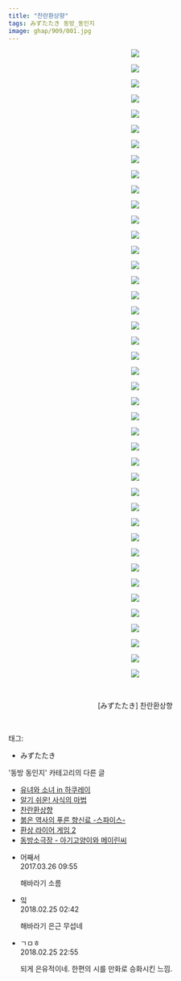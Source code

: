 ```yaml
---
title: "찬란환상향"
tags: みずたたき 동방_동인지
image: ghap/909/001.jpg
---
```

<div class="article">
<p style="text-align: center; clear: none; float: none;"><img src="{{ site.nasurl }}/ghap/909/001.jpg"/></p>
<p style="text-align: center; clear: none; float: none;"><img src="{{ site.nasurl }}/ghap/909/002.jpg"/></p>
<p style="text-align: center; clear: none; float: none;"><img src="{{ site.nasurl }}/ghap/909/003.jpg"/></p>
<p style="text-align: center; clear: none; float: none;"><img src="{{ site.nasurl }}/ghap/909/004.jpg"/></p>
<p style="text-align: center; clear: none; float: none;"><img src="{{ site.nasurl }}/ghap/909/005.jpg"/></p>
<p style="text-align: center; clear: none; float: none;"><img src="{{ site.nasurl }}/ghap/909/006.jpg"/></p>
<p style="text-align: center; clear: none; float: none;"><img src="{{ site.nasurl }}/ghap/909/007.jpg"/></p>
<p style="text-align: center; clear: none; float: none;"><img src="{{ site.nasurl }}/ghap/909/008.jpg"/></p>
<p style="text-align: center; clear: none; float: none;"><img src="{{ site.nasurl }}/ghap/909/009.jpg"/></p>
<p style="text-align: center; clear: none; float: none;"><img src="{{ site.nasurl }}/ghap/909/010.jpg"/></p>
<p style="text-align: center; clear: none; float: none;"><img src="{{ site.nasurl }}/ghap/909/011.jpg"/></p>
<p style="text-align: center; clear: none; float: none;"><img src="{{ site.nasurl }}/ghap/909/012.jpg"/></p>
<p style="text-align: center; clear: none; float: none;"><img src="{{ site.nasurl }}/ghap/909/013.jpg"/></p>
<p style="text-align: center; clear: none; float: none;"><img src="{{ site.nasurl }}/ghap/909/014.jpg"/></p>
<p style="text-align: center; clear: none; float: none;"><img src="{{ site.nasurl }}/ghap/909/015.jpg"/></p>
<p style="text-align: center; clear: none; float: none;"><img src="{{ site.nasurl }}/ghap/909/016.jpg"/></p>
<p style="text-align: center; clear: none; float: none;"><img src="{{ site.nasurl }}/ghap/909/017.jpg"/></p>
<p style="text-align: center; clear: none; float: none;"><img src="{{ site.nasurl }}/ghap/909/018.jpg"/></p>
<p style="text-align: center; clear: none; float: none;"><img src="{{ site.nasurl }}/ghap/909/019.jpg"/></p>
<p style="text-align: center; clear: none; float: none;"><img src="{{ site.nasurl }}/ghap/909/020.jpg"/></p>
<p style="text-align: center; clear: none; float: none;"><img src="{{ site.nasurl }}/ghap/909/021.jpg"/></p>
<p style="text-align: center; clear: none; float: none;"><img src="{{ site.nasurl }}/ghap/909/022.jpg"/></p>
<p style="text-align: center; clear: none; float: none;"><img src="{{ site.nasurl }}/ghap/909/023.jpg"/></p>
<p style="text-align: center; clear: none; float: none;"><img src="{{ site.nasurl }}/ghap/909/024.jpg"/></p>
<p style="text-align: center; clear: none; float: none;"><img src="{{ site.nasurl }}/ghap/909/025.jpg"/></p>
<p style="text-align: center; clear: none; float: none;"><img src="{{ site.nasurl }}/ghap/909/026.jpg"/></p>
<p style="text-align: center; clear: none; float: none;"><img src="{{ site.nasurl }}/ghap/909/027.jpg"/></p>
<p style="text-align: center; clear: none; float: none;"><img src="{{ site.nasurl }}/ghap/909/028.jpg"/></p>
<p style="text-align: center; clear: none; float: none;"><img src="{{ site.nasurl }}/ghap/909/029.jpg"/></p>
<p style="text-align: center; clear: none; float: none;"><img src="{{ site.nasurl }}/ghap/909/030.jpg"/></p>
<p style="text-align: center; clear: none; float: none;"><img src="{{ site.nasurl }}/ghap/909/031.jpg"/></p>
<p style="text-align: center; clear: none; float: none;"><img src="{{ site.nasurl }}/ghap/909/032.jpg"/></p>
<p style="text-align: center; clear: none; float: none;"><img src="{{ site.nasurl }}/ghap/909/033.jpg"/></p>
<p style="text-align: center; clear: none; float: none;"><img src="{{ site.nasurl }}/ghap/909/034.jpg"/></p>
<p style="text-align: center; clear: none; float: none;"><img src="{{ site.nasurl }}/ghap/909/035.jpg"/></p>
<p style="text-align: center; clear: none; float: none;"><img src="{{ site.nasurl }}/ghap/909/036.jpg"/></p>
<p style="text-align: center; clear: none; float: none;"><img src="{{ site.nasurl }}/ghap/909/037.jpg"/></p>
<p style="text-align: center; clear: none; float: none;"><img src="{{ site.nasurl }}/ghap/909/038.jpg"/></p>
<p style="text-align: center; clear: none; float: none;"><img src="{{ site.nasurl }}/ghap/909/039.jpg"/></p>
<p style="text-align: center; clear: none; float: none;"><img src="{{ site.nasurl }}/ghap/909/040.jpg"/></p>
<p style="text-align: center; clear: none; float: none;"><img src="{{ site.nasurl }}/ghap/909/041.jpg"/></p>
<p style="text-align: center; clear: none; float: none;"><img src="{{ site.nasurl }}/ghap/909/042.jpg"/></p>
<p style="text-align: center; clear: none; float: none;"><br/></p>
<p style="text-align: center; clear: none; float: none;">[みずたたき] 찬란환상향</p>
<p><br/></p>
</div><div class="tagTrail">
<p>태그: </p>
<ul>
<li>みずたたき</li>
</ul>
</div><div class="another">
<p>'동방 동인지' 카테고리의 다른 글</p>
<ul>
<li><a href="/2016-07-17-ghap_911">유녀와 소녀 in 하쿠레이</a></li>
<li><a href="/2016-07-17-ghap_910">알기 쉬운! 사식의 마법</a></li>
<li><a href="/2016-07-17-ghap_909">찬란환상향</a></li>
<li><a href="/2016-07-17-ghap_908">붉은 역사의 푸른 향신료 -스파이스-</a></li>
<li><a href="/2016-07-17-ghap_907">환상 라이어 게임 2</a></li>
<li><a href="/2016-07-17-ghap_906">동방소극장 - 아기고양이와 메이린씨</a></li>
</ul>
</div><div class="cb_module cb_fluid">
<div class="cb_wrt cb_profile">
<div class="comment">
<ul>
<li class="cb_thumb_off" id="comment14949322">
<div class="cb_comment_area">
<div class="cb_info_area">
<div class="cb_section">
<span class="cb_nick_name">어째서</span>
</div>
<div class="cb_section">
<span class="cb_date">2017.03.26 09:55 </span>
</div>
</div>
<div class="cb_dsc_comment">
<p class="cb_dsc">
											해바라기 소름
										</p>
</div>
</div></li>
<li class="cb_thumb_off" id="comment15206196">
<div class="cb_comment_area">
<div class="cb_info_area">
<div class="cb_section">
<span class="cb_nick_name">잌</span>
</div>
<div class="cb_section">
<span class="cb_date">2018.02.25 02:42 </span>
</div>
</div>
<div class="cb_dsc_comment">
<p class="cb_dsc">
											해바라기 은근 무섭네
										</p>
</div>
</div></li>
<li class="cb_thumb_off" id="comment15206692">
<div class="cb_comment_area">
<div class="cb_info_area">
<div class="cb_section">
<span class="cb_nick_name">ㄱㅁㅎ</span>
</div>
<div class="cb_section">
<span class="cb_date">2018.02.25 22:55 </span>
</div>
</div>
<div class="cb_dsc_comment">
<p class="cb_dsc">
											되게 은유적이네. 한편의 시를 만화로 승화시킨 느낌.
										</p>
</div>
</div></li>
</ul>
</div>
</div><!-- commentList close -->
</div>